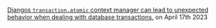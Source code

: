 [Djangos `transaction.atomic` context manager can lead to unexpected behavior when dealing with database transactions.](https://seddonym.me/2020/11/19/trouble-atomic/) on April 17th 2023
